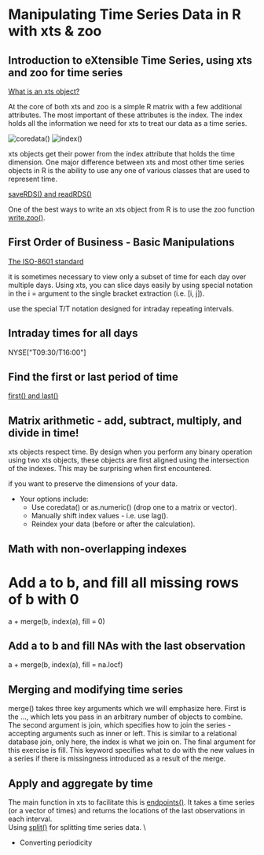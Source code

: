 # Manipulating Time Series Data in R with xts & zoo

## Introduction to eXtensible Time Series, using xts and zoo for time series

[What is an xts object?](https://www.rdocumentation.org/packages/xts/versions/0.9-7/topics/xts)

At the core of both xts and zoo is a simple R matrix with a few additional attributes. 
The most important of these attributes is the index. 
The index holds all the information we need for xts to treat our data as a time series.

![coredata()](http://www.rdocumentation.org/packages/xts/versions/0.9-7/topics/coredata.xts)
![index()](http://www.rdocumentation.org/packages/zoo/versions/1.7-13/topics/index)

xts objects get their power from the index attribute that holds the time dimension. One major difference between xts and most other time series objects in R is the ability to use any one of various classes that are used to represent time.

[saveRDS() and readRDS()](https://www.rdocumentation.org/packages/base/versions/3.3.1/topics/readRDS)

One of the best ways to write an xts object from R is to use the zoo function [write.zoo()](https://www.rdocumentation.org/packages/zoo/versions/1.7-13/topics/read.zoo).

## First Order of Business - Basic Manipulations

[The ISO-8601 standard](https://en.wikipedia.org/wiki/ISO_8601)

it is sometimes necessary to view only a subset of time for each day over multiple days. Using xts, you can slice days easily by using special notation in the i = argument to the single bracket extraction (i.e. [i, j]).

use the special T/T notation designed for intraday repeating intervals.

## Intraday times for all days

NYSE["T09:30/T16:00"]

## Find the first or last period of time

[first() and last()](https://www.rdocumentation.org/packages/xts/versions/0.9-7/topics/first)

## Matrix arithmetic - add, subtract, multiply, and divide in time!

xts objects respect time. By design when you perform any binary operation using two xts objects, these objects are first aligned using the intersection of the indexes. This may be surprising when first encountered.

if you want to preserve the dimensions of your data.
- Your options include:
  - Use coredata() or as.numeric() (drop one to a matrix or vector).
  - Manually shift index values - i.e. use lag().
  - Reindex your data (before or after the calculation).

## Math with non-overlapping indexes
# Add a to b, and fill all missing rows of b with 0
a + merge(b, index(a), fill = 0)

## Add a to b and fill NAs with the last observation
a + merge(b, index(a), fill = na.locf)

## Merging and modifying time series
merge() takes three key arguments which we will emphasize here. 
First is the ..., which lets you pass in an arbitrary number of objects to combine.
The second argument is join, which specifies how to join the series - accepting arguments such as inner or left.
This is similar to a relational database join, only here, the index is what we join on. The final argument for this exercise is fill. This keyword specifies what to do with the new values in a series if there is missingness introduced as a result of the merge.

## Apply and aggregate by time
The main function in xts to facilitate this is [endpoints()](http://www.rdocumentation.org/packages/xts/versions/0.9-7/topics/endpoints). It takes a time series (or a vector of times) and returns the locations of the last observations in each interval. \
Using [split()](https://www.rdocumentation.org/packages/xts/versions/0.9-7/topics/split.xts) for splitting time series data. \

- Converting periodicity 

